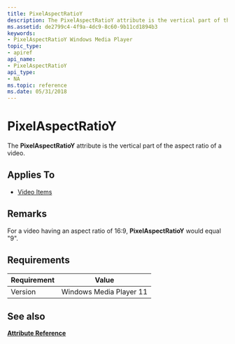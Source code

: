 ```yaml
---
title: PixelAspectRatioY
description: The PixelAspectRatioY attribute is the vertical part of the aspect ratio of a video.
ms.assetid: de2799c4-4f9a-4dc9-8c60-9b11cd1894b3
keywords:
- PixelAspectRatioY Windows Media Player
topic_type:
- apiref
api_name:
- PixelAspectRatioY
api_type:
- NA
ms.topic: reference
ms.date: 05/31/2018
---
```


# PixelAspectRatioY

The **PixelAspectRatioY** attribute is the vertical part of the aspect ratio of a video.

## Applies To

-   [Video Items](video-item-attributes.md)

## Remarks

For a video having an aspect ratio of 16:9, **PixelAspectRatioY** would equal "9".

## Requirements



| Requirement | Value |
|--------------------|------------------------------------|
| Version<br/> | Windows Media Player 11<br/> |



## See also

<dl> <dt>

[**Attribute Reference**](attribute-reference.md)
</dt> </dl>

 

 





